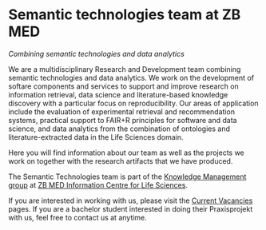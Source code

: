 # Semantic technologies team at ZB MED

_Combining semantic technologies and data analytics_

We are a multidisciplinary Research and Development team combining semantic technologies and data analytics. We work on the development of softare components and services to support and improve research on information retrieval, data science and literature-based knowledge discovery with a particular focus on reproducibility. Our areas of application include the evaluation of experimental retrieval and recommendation systems, practical support to FAIR+R principles for software and data science, and data analytics from the combination of ontologies and literature-extracted data in the Life Sciences domain.

Here you will find information about our team as well as the projects we work on together with the research artifacts that we have produced.

The Semantic Technologies team is part of the [Knowledge Management group](https://www.zbmed.de/en/research/research-at-zb-med/research-knowledge-management/) at [ZB MED Information Centre for Life Sciences](https://www.zbmed.de/en). 

If you are interested in working with us, please visit the [Current Vacancies](https://www.zbmed.de/en/about/career/current-vacancies) pages. 
If you are a bachelor student interested in doing their Praxisprojekt with us, feel free to contact us at anytime. 
